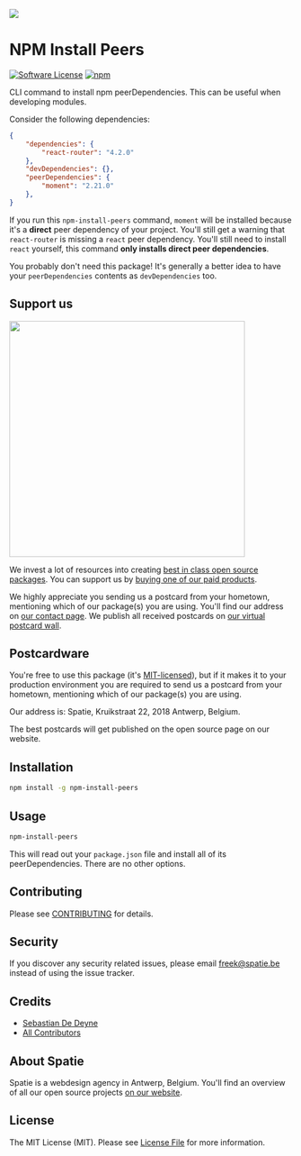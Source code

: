
[<img src="https://github-ads.s3.eu-central-1.amazonaws.com/support-ukraine.svg?t=1" />](https://supportukrainenow.org)

# NPM Install Peers

[![Software License](https://img.shields.io/badge/license-MIT-brightgreen.svg?style=flat-square)](LICENSE.md)
[![npm](https://img.shields.io/npm/dt/npm-install-peers.svg?style=flat-square)](https://www.npmjs.com/package/npm-install-peers)

CLI command to install npm peerDependencies. This can be useful when developing modules.

Consider the following dependencies:

```json
{
    "dependencies": {
        "react-router": "4.2.0"
    },
    "devDependencies": {},
    "peerDependencies": {
        "moment": "2.21.0"
    },
}
```

If you run this `npm-install-peers` command, `moment` will be installed because it's a **direct** peer dependency of your project. You'll still get a warning that `react-router` is missing a `react` peer dependency. You'll still need to install `react` yourself, this command **only installs direct peer dependencies**.

You probably don't need this package! It's generally a better idea to have your `peerDependencies` contents as `devDependencies` too.

## Support us

[<img src="https://github-ads.s3.eu-central-1.amazonaws.com/npm-install-peers.jpg?t=1" width="419px" />](https://spatie.be/github-ad-click/npm-install-peers)

We invest a lot of resources into creating [best in class open source packages](https://spatie.be/open-source). You can support us by [buying one of our paid products](https://spatie.be/open-source/support-us).

We highly appreciate you sending us a postcard from your hometown, mentioning which of our package(s) you are using. You'll find our address on [our contact page](https://spatie.be/about-us). We publish all received postcards on [our virtual postcard wall](https://spatie.be/open-source/postcards).

## Postcardware

You're free to use this package (it's [MIT-licensed](LICENSE.md)), but if it makes it to your production environment you are required to send us a postcard from your hometown, mentioning which of our package(s) you are using.

Our address is: Spatie, Kruikstraat 22, 2018 Antwerp, Belgium.

The best postcards will get published on the open source page on our website.

## Installation

```bash
npm install -g npm-install-peers
```

## Usage

```bash
npm-install-peers
```

This will read out your `package.json` file and install all of its peerDependencies. There are no other options.

## Contributing

Please see [CONTRIBUTING](https://github.com/spatie/.github/blob/main/CONTRIBUTING.md) for details.

## Security

If you discover any security related issues, please email [freek@spatie.be](mailto:freek@spatie.be) instead of using the issue tracker.

## Credits

- [Sebastian De Deyne](https://github.com/sebastiandedeyne)
- [All Contributors](../../contributors)

## About Spatie

Spatie is a webdesign agency in Antwerp, Belgium. You'll find an overview of all our open source projects [on our website](https://spatie.be/opensource).

## License

The MIT License (MIT). Please see [License File](LICENSE.md) for more information.
